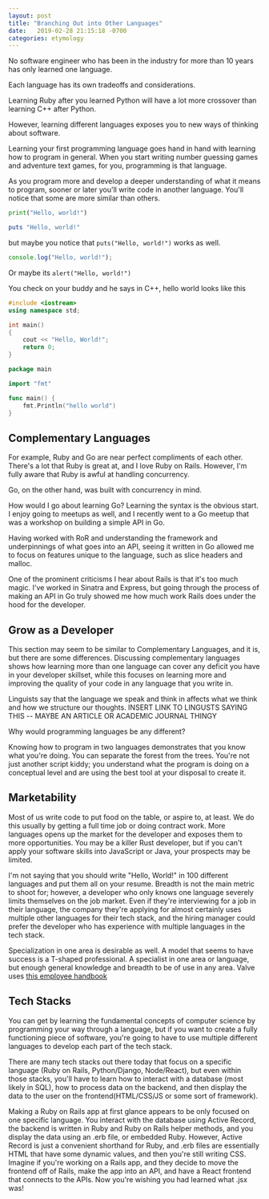 ```yaml
---
layout: post
title: "Branching Out into Other Languages"
date:   2019-02-28 21:15:18 -0700
categories: etymology
---
```


No software engineer who has been in the industry for more than 10 years has only learned one language.

Each language has its own tradeoffs and considerations.

Learning Ruby after you learned Python will have a lot more crossover than learning C++ after Python.

However, learning different languages exposes you to new ways of thinking about software.

Learning your first programming language goes hand in hand with learning how to program in general. When you start writing number guessing games and adventure text games, for you, programming is that language.

As you program more and develop a deeper understanding of what it means to program, sooner or later you'll write code in another language. You'll notice that some are more similar than others.

```python
print("Hello, world!")
```

```ruby
puts "Hello, world!"
```

but maybe you notice that `puts("Hello, world!")` works as well.

```javascript
console.log("Hello, world!");
```
Or maybe its `alert("Hello, world!")`

You check on your buddy and he says in C++, hello world looks like this

```c++
#include <iostream>  
using namespace std;

int main()
{
    cout << "Hello, World!";
    return 0;
}
```

```go
package main

import "fmt"

func main() {
    fmt.Println("hello world")
}
```
## Complementary Languages
For example, Ruby and Go are near perfect compliments of each other. There's a lot that Ruby is great at, and I love Ruby on Rails. However, I'm fully aware that Ruby is awful at handling concurrency.

Go, on the other hand, was built with concurrency in mind.

How would I go about learning Go? Learning the syntax is the obvious start. I enjoy going to meetups as well, and I recently went to a Go meetup that was a workshop on building a simple API in Go.

Having worked with RoR and understanding the framework and underpinnings of what goes into an API, seeing it written in Go allowed me to focus on features unique to the language, such as slice headers and malloc.

One of the prominent criticisms I hear about Rails is that it's too much magic. I've worked in Sinatra and Express, but going through the process of making an API in Go truly showed me how much work Rails does under the hood for the developer.

## Grow as a Developer
This section may seem to be similar to Complementary Languages, and it is, but there are some differences. Discussing complementary languages shows how learning more than one language can cover any deficit you have in your developer skillset, while this focuses on learning more and improving the quality of your code in any language that you write in.

Linguists say that the language we speak and think in affects what we think and how we structure our thoughts. INSERT LINK TO LINGUSTS SAYING THIS -- MAYBE AN ARTICLE OR ACADEMIC JOURNAL THINGY

Why would programming languages be any different?

Knowing how to program in two languages demonstrates that you know what you're doing. You can separate the forest from the trees. You're not just another script kiddy; you understand what the program is doing on a conceptual level and are using the best tool at your disposal to create it.

## Marketability
Most of us write code to put food on the table, or aspire to, at least. We do this usually by getting a full time job or doing contract work. More languages opens up the market for the developer and exposes them to more opportunities. You may be a killer Rust developer, but if you can't apply your software skills into JavaScript or Java, your prospects may be limited.

I'm not saying that you should write "Hello, World!" in 100 different languages and put them all on your resume. Breadth is not the main metric to shoot for; however, a developer who only knows one language severely limits themselves on the job market. Even if they're interviewing for a job in their language, the company they're applying for almost certainly uses multiple other languages for their tech stack, and the hiring manager could prefer the developer who has experience with multiple languages in the tech stack.

Specialization in one area is desirable as well. A model that seems to have success is a T-shaped professional. A specialist in one area or language, but enough general knowledge and breadth to be of use in any area. Valve uses [this employee handbook](https://steamcdn-a.akamaihd.net/apps/valve/Valve_NewEmployeeHandbook.pdf)

## Tech Stacks
You can get by learning the fundamental concepts of computer science by programming your way through a language, but if you want to create a fully functioning piece of software, you're going to have to use multiple different languages to develop each part of the tech stack.

There are many tech stacks out there today that focus on a specific language (Ruby on Rails, Python/Django, Node/React), but even within those stacks, you'll have to learn how to interact with a database (most likely in SQL), how to process data on the backend, and then display the data to the user on the frontend(HTML/CSS/JS or some sort of framework).

Making a Ruby on Rails app at first glance appears to be only focused on one specific language. You interact with the database using Active Record, the backend is written in Ruby and Ruby on Rails helper methods, and you display the data using an .erb file, or embedded Ruby. However, Active Record is just a convenient shorthand for Ruby, and .erb files are essentially HTML that have some dynamic values, and then you're still writing CSS. Imagine if you're working on a Rails app, and they decide to move the frontend off of Rails, make the app into an API, and have a React frontend that connects to the APIs. Now you're wishing you had learned what .jsx was!
